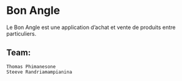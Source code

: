 # Bon Angle 

Le Bon Angle est une application d’achat et vente de produits entre particuliers. 

## Team:
```
Thomas Phimanesone
Steeve Randriamampianina

```
